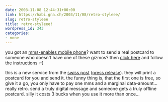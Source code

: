 ```yaml
---
date: 2003-11-08 12:44:31+00:00
link: https://habi.gna.ch/2003/11/08/retro-styleee/
slug: retro-styleee
title: retro-styleee!
wordpress_id: 343
categories:
- none
---
```


you got an [mms-enables mobile phone](http://mobile.sunrise.ch/mms.htm)?
want to send a real postcard to someone who doesn't have one of these gizmos?
then [click here](http://vas1.rixxo.biz/spc/index_de.html) and follow the instructions :-)

this is a new service from the [swiss post](https://spc.swisspostnet.com/global/home.jsp) ([press release](http://www.swisspost.com/SiteOnLine/EN/Accueil/1,1727,15340,00.html)). they will print a postcard for you and send it.
the funny thing is, that the first one is free, so give it a go, you only have to pay one mms and a marginal data-amount...
really retro. send a truly digital message and someone gets a truly offline postcard.
silly it costs 3 bucks when you use it more than once...
